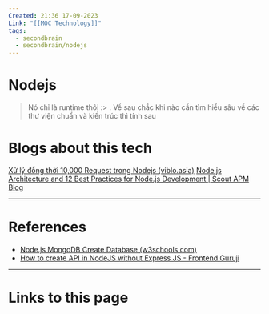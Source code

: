 ```yaml
---
Created: 21:36 17-09-2023
Link: "[[MOC Technology]]"
tags:
  - secondbrain
  - secondbrain/nodejs
---
```

# Nodejs
> Nó chỉ là runtime thôi :> . Về sau chắc khi nào cần tìm hiểu sâu về các thư viện chuẩn và kiến trúc thì tính sau






# Blogs about this tech
[Xử lý đồng thời 10,000 Request trong Nodejs (viblo.asia)](https://viblo.asia/p/xu-ly-dong-thoi-10000-request-trong-nodejs-BQyJKR3M4Me)
[Node.js Architecture and 12 Best Practices for Node.js Development | Scout APM Blog](https://scoutapm.com/blog/nodejs-architecture-and-12-best-practices-for-nodejs-development#abriefhistory)

--- 
# References

- [Node.js MongoDB Create Database (w3schools.com)](https://www.w3schools.com/nodejs/nodejs_mongodb_create_db.asp)
- [How to create API in NodeJS without Express JS - Frontend Guruji](https://frontendguruji.com/blog/how-to-create-api-in-nodejs-without-express-js/)
--- 
# Links to this page

